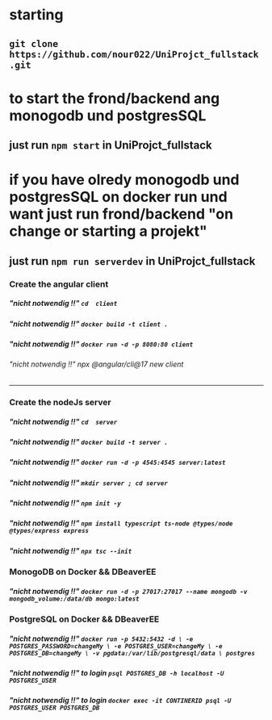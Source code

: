 # starting

## `git clone https://github.com/nour022/UniProjct_fullstack.git`

# to start the frond/backend ang monogodb und postgresSQL

## just run `npm start` in UniProjct_fullstack

# if you have olredy monogodb und postgresSQL on docker run und want just run frond/backend "on change or starting a projekt"

## just run `npm run serverdev` in UniProjct_fullstack

### Create the angular client

##### "nicht notwendig !!" `cd  client`

##### "nicht notwendig !!" `docker build -t client .`

##### "nicht notwendig !!" `docker run -d -p 8080:80 client`

###### "nicht notwendig !!" npx @angular/cli@17 new client

---

### Create the nodeJs server

##### "nicht notwendig !!" `cd  server`

##### "nicht notwendig !!" `docker build -t server .`

##### "nicht notwendig !!" `docker run -d -p 4545:4545 server:latest`

##### "nicht notwendig !!" `mkdir server ; cd server`

##### "nicht notwendig !!" `npm init -y`

##### "nicht notwendig !!" `npm install typescript ts-node @types/node @types/express express`

##### "nicht notwendig !!" `npx tsc --init`

### MonogoDB on Docker && DBeaverEE

##### "nicht notwendig !!" `docker run -d -p 27017:27017 --name mongodb -v mongodb_volume:/data/db mongo:latest`

### PostgreSQL on Docker && DBeaverEE

##### "nicht notwendig !!" `docker run -p 5432:5432 -d \ -e POSTGRES_PASSWORD=changeMy \ -e POSTGRES_USER=changeMy \ -e POSTGRES_DB=changeMy \ -v pgdata:/var/lib/postgresql/data \ postgres`

##### "nicht notwendig !!" to login `psql POSTGRES_DB -h localhost -U POSTGRES_USER`

##### "nicht notwendig !!" to login `docker exec -it CONTINERID psql -U POSTGRES_USER POSTGRES_DB`
